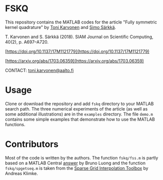 # FSKQ

This repository contains the MATLAB codes for the article  "Fully symmetric kernel quadrature" by [Toni Karvonen](https://users.aalto.fi/~karvont2/) and [Simo Särkkä](https://users.aalto.fi/~ssarkka/).

T. Karvonen and S. Särkkä (2018). SIAM Journal on Scientific Computing, 40(2), p. A697–A720.

[https://doi.org/10.1137/17M1121779](https://doi.org/10.1137/17M1121779)

[https://arxiv.org/abs/1703.06359](https://arxiv.org/abs/1703.06359)

CONTACT: toni.karvonen@aalto.fi

# Usage

Clone or download the repository and add `fskq` directory to your MATLAB search path. The three numerical experiments of the article (as well as some additional illustrations) are in the `examples` directory. The file `demo.m` contains some simple examples that demonstrate how to use the MATLAB functions.

# Contributors

Most of the code is written by the authors. The function `fskq/fss.m` is partly based on a MATLAB Central [answer](https://se.mathworks.com/matlabcentral/newsreader/view_thread/164470) by Bruno Luong and the function `fskq/spgetseq.m` is taken from the [Sparse Grid Interpolation Toolbox](http://www.ians.uni-stuttgart.de/spinterp/) by Andreas Klimke.
